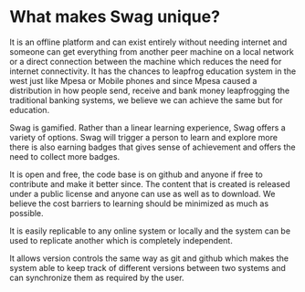 # What makes Swag unique?

It is an offline platform and can exist entirely without needing internet and someone can get everything from another peer machine on a local network or a direct connection between the machine which reduces the need for internet connectivity. It has the chances to leapfrog education system in the west just like Mpesa or Mobile phones and since Mpesa caused a distribution in how people send, receive and bank money leapfrogging the traditional banking systems, we believe we can achieve the same but for education.

Swag is gamified. Rather than a linear learning experience, Swag offers a variety of options. Swag will trigger a person to learn and explore more there is also earning badges that gives sense of achievement and offers the need to collect more badges.

It is open and free, the code base is on github and anyone if free to contribute and make it better since. The content that is created is released under a public license and anyone can use as well as to download. We believe the cost barriers to learning should be minimized as much as possible.

It is easily replicable to any online system or locally and the system can be used to replicate another which is completely independent.

It allows version controls the same way as git and github which makes the system able to keep track of different versions between two systems and can synchronize them as required by the user.